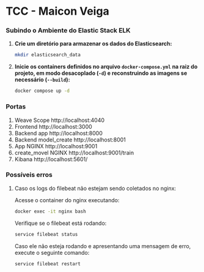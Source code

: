 # TCC - Maicon Veiga

### Subindo o Ambiente do Elastic Stack ELK

1. **Crie um diretório para armazenar os dados do Elasticsearch:**

    ```bash
    mkdir elasticsearch_data
    ```

2. **Inicie os containers definidos no arquivo `docker-compose.yml` na raiz do projeto, em modo desacoplado (`-d`) e reconstruindo as imagens se necessário (`--build`):**

    ```bash
   docker compose up -d
    ```
### Portas

1. Weave Scope http://localhost:4040
2. Frontend http://localhost:3000
3. Backend app http://localhost:8000
4. Backend model_create http://localhost:8001
5. App NGINX http://localhost:9001
6. create_movel NGINX http://localhost:9001/train
7. Kibana http://localhost:5601/
### Possíveis erros


1. Caso os logs do filebeat não estejam sendo coletados no nginx:

    Acesse o container do nginx executando:
    ```bash
    docker exec -it nginx bash
    ```
    Verifique se o filebeat está rodando:
    ```bash
    service filebeat status
    ```
    Caso ele não esteja rodando e apresentando uma mensagem de erro, execute o seguinte comando:
    ```bash
    service filebeat restart
    ```
